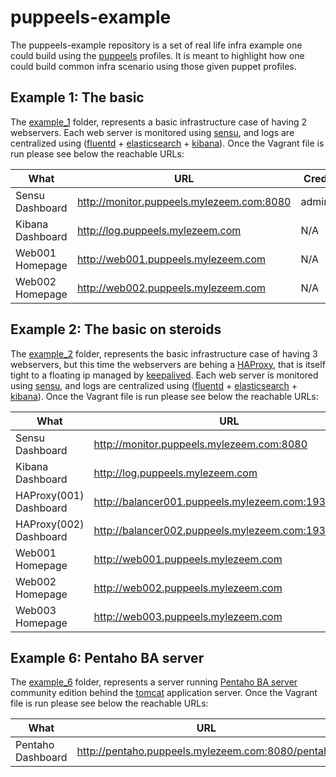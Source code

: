puppeels-example
================

The puppeels-example repository is a set of real life infra example one could build using the [puppeels](https://github.com/Mylezeem/puppeels) profiles. It is meant to highlight how one could build common infra scenario using those given puppet profiles.


Example 1: The basic
--------------------

The [example_1](https://github.com/Mylezeem/puppeels-example/tree/master/example_1) folder, represents a basic infrastructure case of having 2 webservers. Each web server is monitored using [sensu](http://sensuapp.org), and logs are centralized using ([fluentd](http://www.fluentd.org) + [elasticsearch](http://www.elasticsearch.org) + [kibana](http://www.elasticsearch.org/overview/kibana/)). Once the Vagrant file is run please see below the reachable URLs:

| What            | URL                                       | Credentials  |
|-----------------|-------------------------------------------|--------------|
|Sensu Dashboard  | http://monitor.puppeels.mylezeem.com:8080 | admin/secret |
|Kibana Dashboard | http://log.puppeels.mylezeem.com          | N/A          |
|Web001 Homepage  | http://web001.puppeels.mylezeem.com       | N/A          |
|Web002 Homepage  | http://web002.puppeels.mylezeem.com       | N/A          |


Example 2: The basic on steroids
--------------------------------

The [example_2](https://github.com/Mylezeem/puppeels-example/tree/master/example_2) folder, represents the basic infrastructure case of having 3 webservers, but this time the webservers are behing a [HAProxy](http://www.haproxy.org), that is itself tight to a floating ip managed by [keepalived](http://keepalived.org). Each web server is monitored using [sensu](http://sensuapp.org), and logs are centralized using ([fluentd](http://www.fluentd.org) + [elasticsearch](http://www.elasticsearch.org) + [kibana](http://www.elasticsearch.org/overview/kibana/)). Once the Vagrant file is run please see below the reachable URLs:

| What                  | URL                                                  | Credentials  |
|-----------------------|------------------------------------------------------|--------------|
|Sensu Dashboard        | http://monitor.puppeels.mylezeem.com:8080            | admin/secret |
|Kibana Dashboard       | http://log.puppeels.mylezeem.com                     | N/A          |
|HAProxy(001) Dashboard | http://balancer001.puppeels.mylezeem.com:1936/admin  | admin/secret |
|HAProxy(002) Dashboard | http://balancer002.puppeels.mylezeem.com:1936/admin  | admin/secret |
|Web001 Homepage        | http://web001.puppeels.mylezeem.com                  | N/A          |
|Web002 Homepage        | http://web002.puppeels.mylezeem.com                  | N/A          |
|Web003 Homepage        | http://web003.puppeels.mylezeem.com                  | N/A          |

Example 6: Pentaho BA server
----------------------------

The [example_6](https://github.com/Mylezeem/puppeels-example/tree/master/example_6) folder, represents a server running [Pentaho BA server](http://www.pentaho.com) community edition behind the [tomcat](http://tomcat.apache.org) application server. Once the Vagrant file is run please see below the reachable URLs:

| What                    | URL                                                | Credentials    |
|-------------------------|----------------------------------------------------|----------------|
|Pentaho Dashboard        | http://pentaho.puppeels.mylezeem.com:8080/pentaho  | admin/password |
